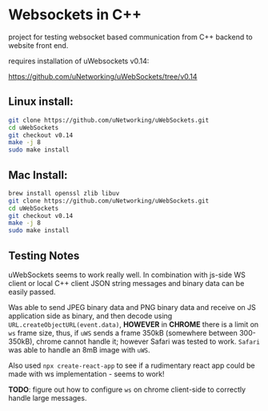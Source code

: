 # Websockets in C++

project for testing websocket based communication from C++ backend to website front end.

requires installation of uWebsockets v0.14:

https://github.com/uNetworking/uWebSockets/tree/v0.14


## Linux install:

```bash
git clone https://github.com/uNetworking/uWebSockets.git
cd uWebSockets
git checkout v0.14
make -j 8
sudo make install
```


## Mac Install:

```bash
brew install openssl zlib libuv
git clone https://github.com/uNetworking/uWebSockets.git
cd uWebSockets
git checkout v0.14
make -j 8
sudo make install
```

## Testing Notes

uWebSockets seems to work really well. In combination with js-side WS client or local C++ client JSON
string messages and binary data can be easily passed.

Was able to send JPEG binary data and PNG binary data and receive on JS application side as binary, and
then decode using `URL.createObjectURL(event.data)`, **HOWEVER** in **CHROME** there is a limit
on `ws` frame size, thus, if `uWS` sends a frame 350kB (somewhere between 300-350kB), chrome cannot handle
it; however Safari was tested to work. `Safari` was able to handle an 8mB image with `uWS`.

Also used `npx create-react-app` to see if a rudimentary react app could be made with ws implementation - 
seems to work!

**TODO**: figure out how to configure `ws` on chrome client-side to correctly handle large messages.

